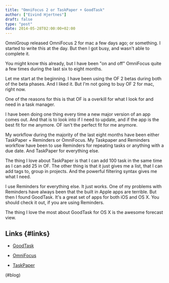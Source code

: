 ```yaml
---
title: "OmniFocus 2 or TaskPaper + GoodTask"
author: ["Eivind Hjertnes"]
draft: false
type: "post"
date: 2014-05-28T02:00:00+02:00
---
```


OmniGroup released OmniFocus 2 for mac a few days ago; or something. I
started to write this at the day. But then I got busy, and wasn't able
to complete it.

You might know this already, but I have been "on and off" OmniFocus
quite a few times during the last six to eight months.

Let me start at the beginning. I have been using the OF 2 betas during
both of the beta phases. And I liked it. But I'm not going to buy OF 2
for mac, right now.

One of the reasons for this is that OF is a overkill for what I look for
and need in a task manager.

I have been doing one thing every time a new major version of an app
comes out. And that is to look into if I need to update, and if the app
is the best fit for me anymore. OF isn't the perfect fit for me anymore.

My workflow during the majority of the last eight months have been
either TaskPaper + Reminders or OmniFocus. My Taskpaper and Reminders
workflow have been to use Reminders for repeating tasks or anything with
a due date. And TaskPaper for everything else.

The thing I love about TaskPaper is that I can add 100 task in the same
time as I can add 25 in OF. The other thing is that it just gives me a
list, that I can add tags to, group in projects. And the powerful
filtering syntax gives me what I need.

I use Reminders for everything else. It just works. One of my problems
with Reminders have always been that the built in Apple apps are
terrible. But then I found GoodTask. It's a great set of apps for both
iOS and OS X. You should check it out, if you are using Reminders.

The thing I love the most about GoodTask for OS X is the awesome
forecast view.


## Links {#links}

-   [GoodTask](http://goodtaskapp.com)

    <div class="HTML">
      <div></div>

    </p>

    </div>

-   [OmniFocus](https://www.omnigroup.com/omnifocus)

-   [TaskPaper](http://www.hogbaysoftware.com/products/taskpaper)

(#blog)
